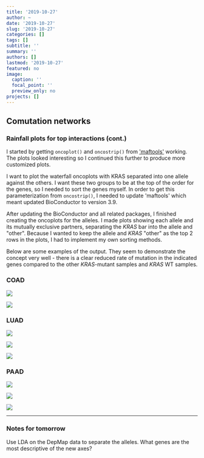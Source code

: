 ```yaml
---
title: '2019-10-27'
author: ~
date: '2019-10-27'
slug: '2019-10-27'
categories: []
tags: []
subtitle: ''
summary: ''
authors: []
lastmod: '2019-10-27'
featured: no
image:
  caption: ''
  focal_point: ''
  preview_only: no
projects: []
---
```



## Comutation networks

### Rainfall plots for top interactions (cont.)

I started by getting `oncoplot()` and `oncostrip()` from ['maftools']() working.
The plots looked interesting so I continued this further to produce more customized plots.

I want to plot the waterfall oncoplots with KRAS separated into one allele against the others.
I want these two groups to be at the top of the order for the genes, so I needed to sort the genes myself.
In order to get this parameterization from `oncostrip()`, I needed to update 'maftools' which meant updated BioConductor to version 3.9.

After updating the BioConductor and all related packages, I finished creating the oncoplots for the alleles.
I made plots showing each allele and its mutually exclusive partners, separating the *KRAS* bar into the allele and "other".
Because I wanted to keep the allele and *KRAS* "other" as the top 2 rows in the plots, I had to implement my own sorting methods.

Below are some examples of the output.
They seem to demonstrate the concept very well - there is a clear reduced rate of mutation in the indicated genes compared to the other *KRAS*-mutant samples and *KRAS* WT samples.

### COAD

![](/img/graphs/20_50_rainfall-plots/COAD_G12D_exclusivity_oncostrip_notCommonInteractors.svg)

![](/img/graphs/20_50_rainfall-plots/COAD_G13D_exclusivity_oncostrip_notCommonInteractors.svg)


### LUAD

![](/img/graphs/20_50_rainfall-plots/LUAD_G12C_exclusivity_oncostrip_notCommonInteractors.svg)

![](/img/graphs/20_50_rainfall-plots/LUAD_G12D_exclusivity_oncostrip_notCommonInteractors.svg)

![](/img/graphs/20_50_rainfall-plots/LUAD_G12V_exclusivity_oncostrip_notCommonInteractors.svg)


### PAAD

![](/img/graphs/20_50_rainfall-plots/PAAD_G12D_exclusivity_oncostrip_notCommonInteractors.svg)

![](/img/graphs/20_50_rainfall-plots/PAAD_G12V_exclusivity_oncostrip_notCommonInteractors.svg)

![](/img/graphs/20_50_rainfall-plots/PAAD_G12R_exclusivity_oncostrip_notCommonInteractors.svg)

---

### Notes for tomorrow

Use LDA on the DepMap data to separate the alleles.
What genes are the most descriptive of the new axes?
